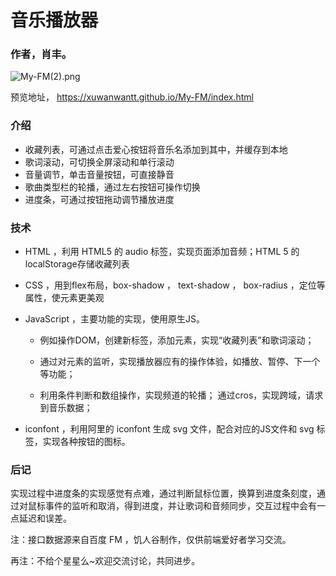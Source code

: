 # 音乐播放器

### 作者，肖丰。

![My-FM(2).png](http://upload-images.jianshu.io/upload_images/5430411-db872118a2aa801b.png?imageMogr2/auto-orient/strip%7CimageView2/2/w/1240)

预览地址， https://xuwanwantt.github.io/My-FM/index.html

### 介绍

- 收藏列表，可通过点击爱心按钮将音乐名添加到其中，并缓存到本地
- 歌词滚动，可切换全屏滚动和单行滚动
- 音量调节，单击音量按钮，可直接静音
- 歌曲类型栏的轮播，通过左右按钮可操作切换
- 进度条，可通过按钮拖动调节播放进度

### 技术

- HTML ，利用 HTML5 的 audio 标签，实现页面添加音频；HTML 5 的localStorage存储收藏列表

- CSS ，用到flex布局，box-shadow ， text-shadow ， box-radius ，定位等属性，使元素更美观

- JavaScript ，主要功能的实现，使用原生JS。
  - 例如操作DOM，创建新标签，添加元素，实现“收藏列表”和歌词滚动；

  - 通过对元素的监听，实现播放器应有的操作体验，如播放、暂停、下一个等功能；

  - 利用条件判断和数组操作，实现频道的轮播；
  通过cros，实现跨域，请求到音乐数据；

- iconfont ，利用阿里的 iconfont 生成 svg 文件，配合对应的JS文件和 svg 标签，实现各种按钮的图标。

### 后记

实现过程中进度条的实现感觉有点难，通过判断鼠标位置，换算到进度条刻度，通过对鼠标事件的监听和取消，得到进度，并让歌词和音频同步，交互过程中会有一点延迟和误差。



注：接口数据源来自百度 FM ，饥人谷制作，仅供前端爱好者学习交流。

再注：不给个星星么~欢迎交流讨论，共同进步。


